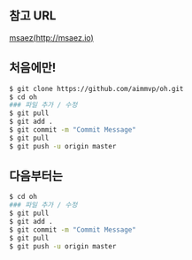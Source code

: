 ## 참고 URL
[msaez(http://msaez.io)](http://msaez.io/)


## 처음에만!
```sh
$ git clone https://github.com/aimmvp/oh.git
$ cd oh
### 파일 추가 / 수정
$ git pull
$ git add .
$ git commit -m "Commit Message"
$ git pull
$ git push -u origin master
```

## 다음부터는
```sh
$ cd oh
### 파일 추가 / 수정
$ git pull
$ git add .
$ git commit -m "Commit Message"
$ git pull
$ git push -u origin master
```
